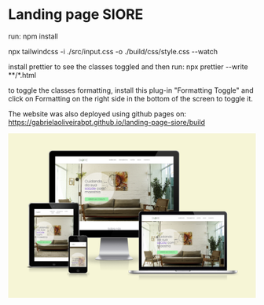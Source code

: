 # Landing page SIORE

run:
npm install


npx tailwindcss -i ./src/input.css -o ./build/css/style.css --watch

install prettier to see the classes toggled and then run:
npx prettier --write **/*.html

to toggle the classes formatting, install this plug-in "Formatting Toggle" and click on Formatting on the right side in the bottom of the screen to toggle it.

The website was also deployed using github pages on: https://gabrielaoliveirabpt.github.io/landing-page-siore/build

![alt text](build/img//sioreResponsive.png)